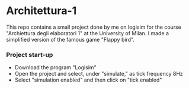 # Architettura-1
This repo contains a small project done by me on logisim for the course "Archiettura degli elaboratori 1" at the University of Milan. I made a simplified version of the famous game "Flappy bird".

### Project start-up
- Download the program "Logisim"
- Open the project and select, under "simulate," as tick frequency 8Hz
- Select "simulation enabled" and then click on "tick enabled"
